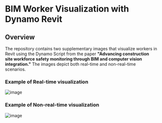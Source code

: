 # BIM Worker Visualization with Dynamo Revit

## Overview
The repository contains two supplementary images that visualize workers in Revit using the Dynamo Script from the paper **"Advancing construction site workforce safety monitoring through BIM and computer vision integration."** The images depict both real-time and non-real-time scenarios.

### Example of Real-time visualization
![image](https://github.com/almosenja/worker-visualization-dynamo/assets/94098493/1a5919db-11f3-45d7-af94-7585fb38c2bd)

### Example of Non-real-time visualization
![image](https://github.com/almosenja/worker-visualization-dynamo/assets/94098493/f1f89e85-553b-45e8-b8b3-8c51bb439c55)

